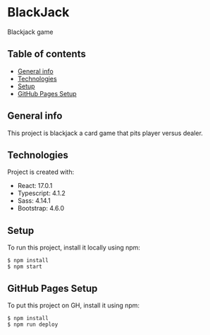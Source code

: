 # BlackJack
Blackjack game

## Table of contents
* [General info](#general-info)
* [Technologies](#technologies)
* [Setup](#setup)
* [GitHub Pages Setup](#GitHub-Pages-Setup)

## General info
This project is blackjack a card game that pits player versus dealer.
	
## Technologies
Project is created with:
* React: 17.0.1
* Typescript: 4.1.2
* Sass: 4.14.1
* Bootstrap: 4.6.0
	
## Setup
To run this project, install it locally using npm:

```
$ npm install
$ npm start
```

## GitHub Pages Setup

To put this project on GH, install it using npm:

```
$ npm install
$ npm run deploy
```